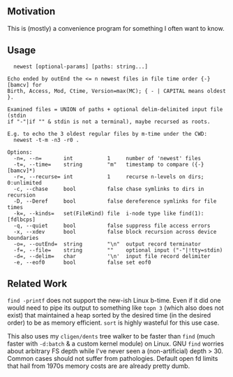 Motivation
----------
This is (mostly) a convenience program for something I often want to know.

Usage
-----
```
  newest [optional-params] [paths: string...]

Echo ended by outEnd the <= n newest files in file time order {-}[bamcv] for
Birth, Access, Mod, Ctime, Version=max(MC); { - | CAPITAL means oldest }.

Examined files = UNION of paths + optional delim-delimited input file (stdin
if "-"|if "" & stdin is not a terminal), maybe recursed as roots.

E.g. to echo the 3 oldest regular files by m-time under the CWD:
  newest -t-m -n3 -r0 .

Options:
  -n=, --n=       int           1     number of 'newest' files
  -t=, --time=    string        "m"   timestamp to compare ({-}[bamcv]*)
  -r=, --recurse= int           1     recurse n-levels on dirs; 0:unlimited
  -c, --chase     bool          false chase symlinks to dirs in recursion
  -D, --Deref     bool          false dereference symlinks for file times
  -k=, --kinds=   set(FileKind) file  i-node type like find(1): [fdlbcps]
  -q, --quiet     bool          false suppress file access errors
  -x, --xdev      bool          false block recursion across device boundaries
  -o=, --outEnd=  string        "\n"  output record terminator
  -f=, --file=    string        ""    optional input ("-"|!tty=stdin)
  -d=, --delim=   char          '\n'  input file record delimiter
  -e, --eof0      bool          false set eof0
```

Related Work
------------
`find -printf` does not support the new-ish Linux b-time.  Even if it did one
would need to pipe its output to something like `topn 3` (which also does not
exist) that maintained a heap sorted by the desired time (in the desired order)
to be as memory efficient.  `sort` is highly wasteful for this use case.

This also uses my `cligen/dents` tree walker to be faster than `find` (much
faster with `-d:batch` & a custom kernel module) on Linux.  GNU `find` worries
about arbitrary FS depth while I've never seen a (non-artificial) depth > 30.
Common cases should not suffer from pathologies.  Default open fd limits that
hail from 1970s memory costs are are already pretty dumb.
